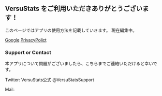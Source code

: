 ## VersuStats をご利用いただきありがとうございます！

このページではアプリの使用方法を記載していきます。
現在編集中。

[Google](https://www.google.co.jp/)
[PrivacyPolict](./privacy-policy.md)

### Support or Contact

本アプリについて問題がございましたら、こちらまでご連絡いただけると幸いです。

Twitter: VersuStats公式 @VersuStatsSupport

Mail: 
